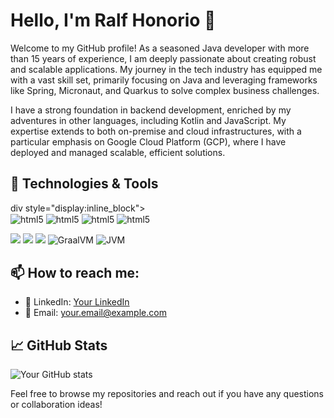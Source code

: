 
# Hello, I'm Ralf Honorio 👋

Welcome to my GitHub profile! As a seasoned Java developer with more than 15 years of experience, I am deeply passionate about creating robust and scalable applications. My journey in the tech industry has equipped me with a vast skill set, primarily focusing on Java and leveraging frameworks like Spring, Micronaut, and Quarkus to solve complex business challenges. 

I have a strong foundation in backend development, enriched by my adventures in other languages, including Kotlin and JavaScript. My expertise extends to both on-premise and cloud infrastructures, with a particular emphasis on Google Cloud Platform (GCP), where I have deployed and managed scalable, efficient solutions.

## 🔧 Technologies & Tools

div style="display:inline_block"><br/>
    <img align="center" alt="html5" src="https://img.shields.io/badge/Java-ED8B00?style=for-the-badge&logo=openjdk&logoColor=white"/>
    <img align="center" alt="html5" src="https://img.shields.io/badge/Kotlin-0095D5?&style=for-the-badge&logo=kotlin&logoColor=white"/>
    <img align="center" alt="html5" src="https://img.shields.io/badge/Angular-DD0031?style=for-the-badge&logo=angular&logoColor=white"/>
    <img align="center" alt="html5" src="https://img.shields.io/badge/Google_Cloud-4285F4?style=for-the-badge&logo=google-cloud&logoColor=white"/>


![](https://img.shields.io/badge/Framework-Spring-brightgreen.svg?style=flat-square&logo=spring)
![](https://img.shields.io/badge/Framework-Quarkus-4695EB.svg?style=flat-square&logo=quarkus)
![](https://img.shields.io/badge/Framework-Micronaut-blue.svg?style=flat-square&logo=micronaut)
![GraalVM](https://img.shields.io/badge/-GraalVM-orange.svg)
![JVM](https://img.shields.io/badge/-JVM-blue.svg)
</div>

## 📫 How to reach me:

- :briefcase: LinkedIn: [Your LinkedIn](https://linkedin.com/in/yourprofile)
- :email: Email: <your.email@example.com>

## 📈 GitHub Stats

![Your GitHub stats](https://github-readme-stats.vercel.app/api?username=yourusername&show_icons=true&theme=tokyonight)


Feel free to browse my repositories and reach out if you have any questions or collaboration ideas!
